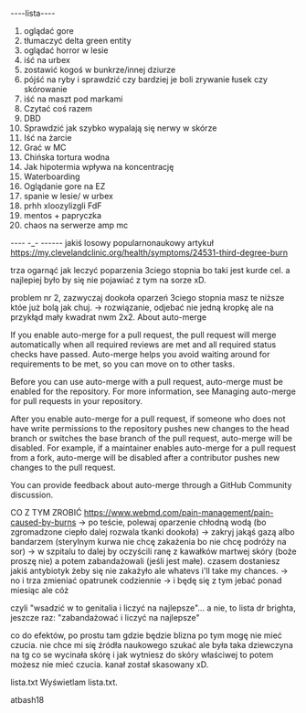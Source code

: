 ----lista----
1. oglądać gore
2. tłumaczyć delta green entity
3. oglądać horror w lesie
4. iść na urbex
5. zostawić kogoś w bunkrze/innej dziurze
6. pójść na ryby i sprawdzić czy bardziej je boli zrywanie łusek czy skórowanie
7. iść na maszt pod markami
8. Czytać coś razem
9. DBD
10. Sprawdzić jak szybko wypalają się nerwy w skórze
11. Iść na żarcie
12. Grać w MC
13. Chińska tortura wodna
14. Jak hipotermia wpływa na koncentrację 
15. Waterboarding
16. Oglądanie gore na EZ
17. spanie w lesie/ w urbex
18. prhh xloozylizgli FdF
19. mentos + papryczka
20. chaos na serwerze amp mc

---- -_- ------
jakiś losowy popularnonaukowy artykuł
https://my.clevelandclinic.org/health/symptoms/24531-third-degree-burn



trza ogarnąć jak leczyć poparzenia 3ciego stopnia bo taki jest kurde cel. a najlepiej było by się nie pojawiać z tym na sorze xD.

problem nr 2, zazwyczaj dookoła oparzeń 3ciego stopnia masz te niższe któe już bolą jak chuj. -> rozwiązanie, odjebać nie jedną kropkę ale na przykłąd mały kwadrat nwm 2x2.
About auto-merge

If you enable auto-merge for a pull request, the pull request will merge automatically when all required reviews are met and all required status checks have passed. Auto-merge helps you avoid waiting around for requirements to be met, so you can move on to other tasks.

Before you can use auto-merge with a pull request, auto-merge must be enabled for the repository. For more information, see Managing auto-merge for pull requests in your repository.

After you enable auto-merge for a pull request, if someone who does not have write permissions to the repository pushes new changes to the head branch or switches the base branch of the pull request, auto-merge will be disabled. For example, if a maintainer enables auto-merge for a pull request from a fork, auto-merge will be disabled after a contributor pushes new changes to the pull request.

You can provide feedback about auto-merge through a GitHub Community discussion.

CO Z TYM ZROBIĆ
https://www.webmd.com/pain-management/pain-caused-by-burns
-> po teście, polewaj oparzenie chłodną wodą (bo zgromadzone ciepło dalej rozwala tkanki dookoła)
-> zakryj jakąś gazą albo bandarzem (sterylnym kurwa nie chcę zakażenia bo nie chcę podróży na sor)
-> w szpitalu to dalej by oczyścili ranę z kawałków martwej skóry (boże proszę nie) a potem zabandażowali (jeśli jest małe). czasem dostaniesz jakiś antybiotyk żeby się nie zakażyło ale whatevs i'll take my chances.
-> no i trza zmieniać opatrunek codziennie
-> i będę się z tym jebać ponad miesiąc ale cóż

czyli "wsadzić w to genitalia i liczyć na najlepsze"... a nie, to lista dr brighta, jeszcze raz:
"zabandażować i liczyć na najlepsze"

co do efektów, po prostu tam gdzie będzie blizna po tym mogę nie mieć czucia. nie chce mi się źródła naukowego szukać ale była taka dziewczyna na tg co se wycinała skórę i jak wytniesz do skóry właściwej to potem możesz nie mieć czucia. kanał został skasowany xD.

lista.txt
Wyświetlam lista.txt.






atbash18
